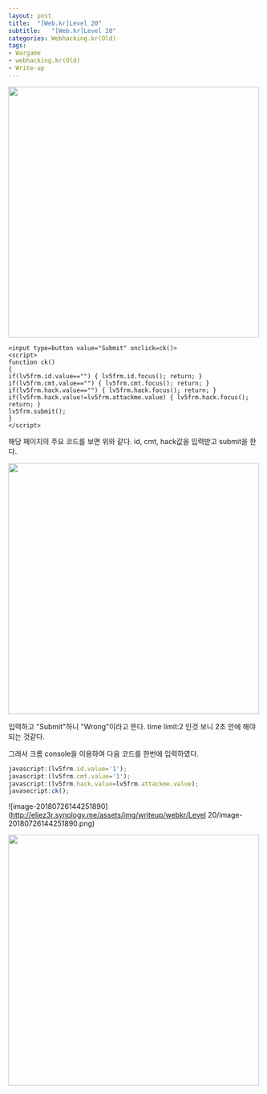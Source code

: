 ```yaml
---
layout: post
title:  "[Web.kr]Level 20"
subtitle:   "[Web.kr]Level 20"
categories: Webhacking.kr(Old)
tags:
- Wargame
- webhacking.kr(Old)
- Write-up
---
```


<img src="http://eliez3r.synology.me/assets/img/writeup/webkr/Level 20/image-20180726143450823.png" width="500px">

```php+HTML
<input type=button value="Submit" onclick=ck()>
<script>
function ck()
{
if(lv5frm.id.value=="") { lv5frm.id.focus(); return; }
if(lv5frm.cmt.value=="") { lv5frm.cmt.focus(); return; }
if(lv5frm.hack.value=="") { lv5frm.hack.focus(); return; }
if(lv5frm.hack.value!=lv5frm.attackme.value) { lv5frm.hack.focus(); return; }
lv5frm.submit();
}
</script>
```

해당 페이지의 주요 코드를 보면 위와 같다. id, cmt, hack값을 입력받고 submit을 한다.



<img src="http://eliez3r.synology.me/assets/img/writeup/webkr/Level 20/image-20180726143708550.png" width="500px">

 입력하고 "Submit"하니 "Wrong"이라고 뜬다. time limit:2 인것 보니 2초 안에 해야 되는 것같다.

그래서 크롬 console을 이용하여 다음 코드를 한번에 입력하였다.

```js
javascript:(lv5frm.id.value='1'); 
javascript:(lv5frm.cmt.value='1');
javascript:(lv5frm.hack.value=lv5frm.attackme.value);
javasecript:ck();
```

![image-20180726144251890](http://eliez3r.synology.me/assets/img/writeup/webkr/Level 20/image-20180726144251890.png)

<img src="http://eliez3r.synology.me/assets/img/writeup/webkr/Level 20/image-20180726144230888.png" width="500px">

